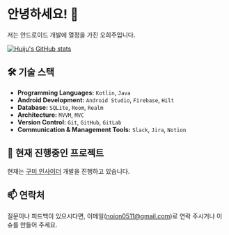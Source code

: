 # 안녕하세요! 👋

저는 안드로이드 개발에 열정을 가진 오희주입니다.

[![Huiju's GitHub stats](https://github-readme-stats.vercel.app/api?username=noion0511)](https://github.com/anuraghazra/github-readme-stats)

## 🛠 기술 스택
- **Programming Languages:** `Kotlin`, `Java`
- **Android Development:** `Android Studio`, `Firebase`, `Hilt`
- **Database:** `SQLite`, `Room`, `Realm`
- **Architecture:** `MVVM`, `MVC`
- **Version Control:** `Git`, `GitHub`, `GitLab`
- **Communication & Management Tools:** `Slack`, `Jira`, `Notion`

## 🔭 현재 진행중인 프로젝트

현재는 [구미 인사이더](https://github.com/Gumi-Life-Project/GLP_Android) 개발을 진행하고 있습니다.


## 📫 연락처

질문이나 피드백이 있으시다면, 이메일(noion0511@gmail.com)로 연락 주시거나 이슈를 만들어 주세요.

